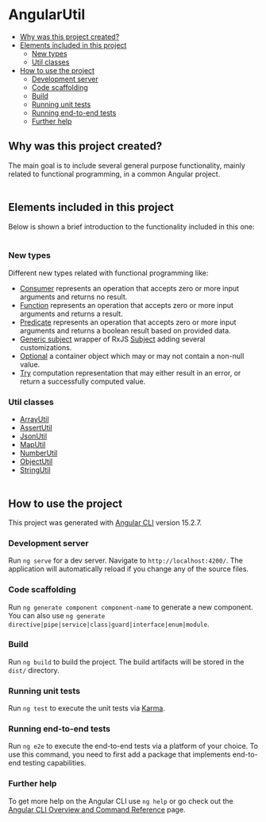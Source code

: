 # AngularUtil

- [Why was this project created?](#why-was-this-project-created)
- [Elements included in this project](#elements-included-in-this-project)
  - [New types](#new-types)
  - [Util classes](#util-classes)
- [How to use the project](#how-to-use-the-project)
  - [Development server](#development-server)
  - [Code scaffolding](#code-scaffolding)
  - [Build](#build)
  - [Running unit tests](#running-unit-tests)
  - [Running end-to-end tests](#running-end-to-end-tests)
  - [Further help](#further-help) 


## Why was this project created?

The main goal is to include several general purpose functionality, mainly related to functional programming, in a common Angular project.
<br><br>



## Elements included in this project

Below is shown a brief introduction to the functionality included in this one:
<br><br>


### New types

Different new types related with functional programming like: 

* [Consumer](https://github.com/doctore/AngularUtil/blob/main/src/app/core/types/consumer) represents an operation that accepts zero or more input arguments and returns no result.
* [Function](https://github.com/doctore/AngularUtil/blob/main/src/app/core/types/function) represents an operation that accepts zero or more input arguments and returns a result.
* [Predicate](https://github.com/doctore/AngularUtil/blob/main/src/app/core/types/predicate) represents an operation that accepts zero or more input arguments and returns a boolean result based on provided data.
* [Generic subject](https://github.com/doctore/AngularUtil/blob/main/src/app/core/types/subject/generic-subject.type.ts) wrapper of RxJS [Subject](https://rxjs.dev/guide/subject) adding several customizations.
* [Optional](https://github.com/doctore/AngularUtil/blob/main/src/app/core/types/optional.type.ts) a container object which may or may not contain a non-null value.
* [Try](https://github.com/doctore/AngularUtil/blob/main/src/app/core/types/try.type.ts) computation representation that may either result in an error, or return a successfully computed value.


### Util classes

* [ArrayUtil](https://github.com/doctore/AngularUtil/blob/main/src/app/core/util/array.util.ts)
* [AssertUtil](https://github.com/doctore/AngularUtil/blob/main/src/app/core/util/assert.util.ts)
* [JsonUtil](https://github.com/doctore/AngularUtil/blob/main/src/app/core/util/json.util.ts)
* [MapUtil](https://github.com/doctore/AngularUtil/blob/main/src/app/core/util/map.util.ts) 
* [NumberUtil](https://github.com/doctore/AngularUtil/blob/main/src/app/core/util/number.util.ts)
* [ObjectUtil](https://github.com/doctore/AngularUtil/blob/main/src/app/core/util/object.util.ts)
* [StringUtil](https://github.com/doctore/AngularUtil/blob/main/src/app/core/util/string.util.ts)
<br><br>


## How to use the project

This project was generated with [Angular CLI](https://github.com/angular/angular-cli) version 15.2.7.


### Development server

Run `ng serve` for a dev server. Navigate to `http://localhost:4200/`. The application will automatically reload if you change any of the source files.


### Code scaffolding

Run `ng generate component component-name` to generate a new component. You can also use `ng generate directive|pipe|service|class|guard|interface|enum|module`.


### Build

Run `ng build` to build the project. The build artifacts will be stored in the `dist/` directory.


### Running unit tests

Run `ng test` to execute the unit tests via [Karma](https://karma-runner.github.io).


### Running end-to-end tests

Run `ng e2e` to execute the end-to-end tests via a platform of your choice. To use this command, you need to first add a package that implements end-to-end testing capabilities.


### Further help

To get more help on the Angular CLI use `ng help` or go check out the [Angular CLI Overview and Command Reference](https://angular.io/cli) page.
